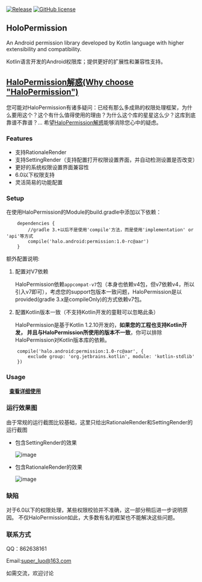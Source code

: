 [![Release](https://img.shields.io/badge/release-1.0--rc-blue.svg)](https://github.com/SupLuo/HaloPermission/releases)
[![GitHub license](https://img.shields.io/github/license/SupLuo/HaloPermission.svg)](https://github.com/SupLuo/HaloPermission/blob/master/LICENSE.txt)

## HoloPermission
An Android permission library developed by Kotlin language with higher extensibility and compatibility.

Kotlin语言开发的Android权限库；提供更好的扩展性和兼容性支持。

## [HaloPermission解惑(Why choose "HaloPermission")](https://github.com/SupLuo/HaloPermission/blob/master/doc/What%20is%20%22HaloPermission%22.md)
您可能对HaloPermission有诸多疑问：已经有那么多成熟的权限处理框架，为什么要用这个？这个有什么值得使用的理由？为什么这个库的星星这么少？这库到底靠谱不靠谱？...
希望[HaloPermission解惑](https://github.com/SupLuo/HaloPermission/blob/master/doc/What%20is%20%22HaloPermission%22.md)能够消除您心中的疑虑。

### Features
* 支持RationaleRender
* 支持SettingRender（支持配置打开权限设置界面，并自动检测设置是否改变）
* 更好的系统权限设置界面兼容性
* 6.0以下权限支持
* 灵活简易的功能配置

### Setup

在使用HaloPermission的Module的build.gradle中添加以下依赖：
```
    dependencies {
        //gradle 3.+以后不是使用'compile'方法，而是使用'implementation' or 'api'等方式
        compile('halo.android:permission:1.0-rc@aar')
    }

```

额外配置说明:

1. 配置对V7依赖

    HaloPermission依赖`appcompat-v7`包（本身也依赖v4包，但v7依赖v4，所以引入v7即可），考虑您的support包版本一致问题，HaloPermission是以provided(gradle 3.x是compileOnly)的方式依赖v7包。

2. 配置Kotlin版本一致（不支持Kotlin开发的童鞋可以忽略此条）

    HaloPermission是基于Kotlin 1.2.10开发的，**如果您的工程也支持Kotlin开发，
并且与HaloPermission所使用的版本不一致**，你可以排除HaloPermission对Kotlin版本库的依赖。
```
    compile('halo.android:permission:1.0-rc@aar', {
        exclude group: 'org.jetbrains.kotlin', module: 'kotlin-stdlib'
    })
```

### Usage
  
**[查看详细使用](https://github.com/SupLuo/HoloPermission/blob/master/doc/README_USAGE.md)**

### 运行效果图
由于常规的运行截图比较基础，这里只给出RationaleRender和SettingRender的运行截图
* 包含SettingRender的效果

    ![image](https://github.com/SupLuo/HaloPermission/blob/master/doc/setting_render.gif?raw=true)
* 包含RationaleRender的效果

    ![image](https://github.com/SupLuo/HaloPermission/blob/master/doc/rationale_render.gif?raw=true)

### 缺陷
对于6.0以下的权限处理，某些权限校验并不准确，这一部分稍后进一步说明原因。
不仅HaloPermission如此，大多数有名的框架也不能解决这些问题。

### 联系方式
QQ：862638161

Email:super_luo@163.com

如需交流，欢迎讨论
